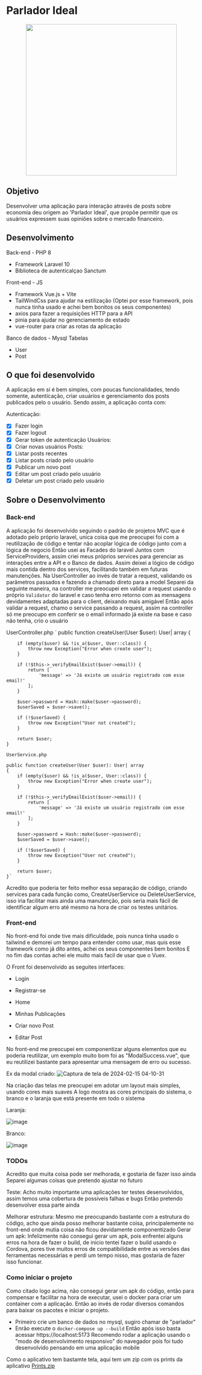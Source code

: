 # Parlador Ideal

<div align="center">
  <img src="https://github.com/MatheusVCosta/ParladorIdeal/assets/38003078/94397aa3-c193-4414-b14c-6499cb72063d" width=400>
</div>

## Objetivo
Desenvolver uma aplicação para interação através de posts sobre economia deu origem ao 'Parlador Ideal', que propõe permitir que os usuários expressem suas opiniões sobre o mercado financeiro.

## Desenvolvimento

Back-end - PHP 8
 - Framework Laravel 10
 - Biblioteca de autenticalçao Sanctum

Front-end - JS
 - Framework Vue.js + Vite
 - TailWindCss para ajudar na estilização (Optei por esse framework, pois nunca tinha usado e achei bem bonitos os seus componentes)
 - axios para fazer a requisições HTTP para a API
 - pinia para ajudar no gerenciamento de estado
 - vue-router para criar as rotas da aplicação

Banco de dados - Mysql
 Tabelas
 - User
 - Post

## O que foi desenvolvido
  A aplicação em si é bem simples, com poucas funcionalidades, tendo somente, autenticação, criar usuários e gerenciamento dos posts publicados pelo o usuário.
  Sendo assim, a aplicação conta com:

  Autenticação:
  - [x] Fazer login 
  - [x] Fazer logout
  - [x] Gerar token de autenticação
  Usuários:
  - [x] Criar novas usuários
  Posts:
  - [x] Listar posts recentes
  - [x] Listar posts criado pelo usuário
  - [x] Publicar um novo post
  - [x] Editar um post criado pelo usuário
  - [x] Deletar um post criado pelo usuário

## Sobre o Desenvolvimento
  
  ### Back-end  
  A aplicação foi desenvolvido seguindo o padrão de projetos MVC que é adotado pelo próprio laravel, unica coisa que me preocupei foi com a reutilização de código e tentar não acoplar lógica de código junto com a lógica de negocio
  Então usei as Facades do laravel Juntos com ServiceProviders, assim criei meus próprios services para gerenciar as interações entre a API e o Banco de dados.
  Assim deixei a lógico de código mais contida dentro dos services, facilitando também em futuras manutenções.
  Na UserController ao invés de tratar a request, validando os parâmetros passados e fazendo a chamado direto para a model
  Separei da seguinte maneira, na controller me preocupei em validar a request usando o próprio `Validator` do laravel e caso tenha erro retorno com as mensagens devidamentes adaptadas para o client, deixando mais amigável
  Então após validar a request, chamo o service passando a request, assim na controller só me preocupo em conferir se o email informado já existe na base e caso não tenha, crio o usuário

  UserController.php
  `
  public function createUser(User $user): User| array
    {
    
        if (empty($user) && !is_a($user, User::class)) {
            throw new Exception("Error when create user");
        }

        if (!$this->_verifyEmailExist($user->email)) {
            return [
                'message' => 'Já existe um usuário registrado com esse email!'
            ];
        }

        $user->password = Hash::make($user->password);
        $userSaved = $user->save();
        
        if (!$userSaved) {
            throw new Exception("User not created");
        }

        return $user;
    }
  
  `
  UserService.php
  `
  
    public function createUser(User $user): User| array
    {
        if (empty($user) && !is_a($user, User::class)) {
            throw new Exception("Error when create user");
        }

        if (!$this->_verifyEmailExist($user->email)) {
            return [
                'message' => 'Já existe um usuário registrado com esse email!'
            ];
        }

        $user->password = Hash::make($user->password);
        $userSaved = $user->save();
        
        if (!$userSaved) {
            throw new Exception("User not created");
        }

        return $user;
    }`
  
  Acredito que poderia ter feito melhor essa separação de código, criando services para cada função como, CreateUserService ou DeleteUserService, isso iria facilitar mais ainda uma manutenção, pois seria mais fácil de identificar algum erro
  até mesmo na hora de criar os testes unitários.

  ### Front-end
  No front-end foi onde tive mais dificuldade, pois nunca tinha usado o tailwind e demorei um tempo para entender como usar, mas quis esse framework como já dito antes, achei os seus componentes bem bonitos
  E no fim das contas achei ele muito mais facil de usar que o Vuex.
  
  O Front foi desenvolvido as seguites interfaces:
   - Login
   - Registrar-se

   - Home
   - Minhas Publicações
   - Criar novo Post
   - Editar Post


  No front-end me preocupei em componentizar alguns elementos que eu poderia reutilizar, um exemplo muito bom foi as "ModalSuccess.vue", que eu reutilizei bastante para apresentar uma mensagem de erro ou sucesso.

  Ex da modal criado:
  ![Captura de tela de 2024-02-15 04-10-31](https://github.com/MatheusVCosta/ParladorIdeal/assets/38003078/7ebe53e7-6408-4b6f-a682-4100783720d8)

  Na criação das telas me preocupei em adotar um layout mais simples, usando cores mais suaves
  A logo mostra as cores principais do sistema, o branco e o laranja que está presente em todo o sistema
  
  Laranja:
  
  ![image](https://github.com/MatheusVCosta/ParladorIdeal/assets/38003078/1d568480-189a-4a27-8f52-df2f7353cc01)

  
  Branco:
  
  ![image](https://github.com/MatheusVCosta/ParladorIdeal/assets/38003078/7ac2dc7b-b423-455e-97bb-6ed696b11035)

### TODOs
  Acredito que muita coisa pode ser melhorada, e gostaria de fazer isso ainda
  Separei algumas coisas que pretendo ajustar no futuro

  Teste: 
    Acho muito importante uma aplicações ter testes desenvolvidos, assim temos uma cobertura de possiveis falhas e bugs
    Então pretendo desenvolver essa parte ainda
    
  Melhorar estrutura:
    Mesmo me preocupando bastante com a estrutura do código, acho que ainda posso melhorar bastante coisa, principalemente no front-end 
    onde mutia coisa não ficou devidamente componentizado
  Gerar um apk:
    Infelizmente não consegui gerar um apk, pois enfrentei alguns erros na hora de fazer o build, de inicio tentei fazer o build usando o Cordova, pores tive muitos erros de compatibilidade entre as versões das ferramentas necessárias
    e perdi um tempo nisso, mas gostaria de fazer isso funcionar.

### Como iniciar o projeto
  Como citado logo acima, não consegui gerar um apk do código, então para compensar e facilitar na hora de executar, usei o docker para criar um container com a aplicação.
  Então ao invés de rodar diversos comandos para baixar os pacotes e iniciar o projeto.
  - Primeiro crie um banco de dados no mysql, sugiro chamar de "parlador"
  - Enrão execute o `docker-compose up --build` 
  Então após isso basta acessar  https://localhost:5173
  Recomendo rodar a aplicação usando o "modo de desenvolvimento responsivo" do navegador pois foi tudo desenvolvido pensando em uma aplicação mobile

Como o aplicativo tem bastamte tela, aqui tem um zip com os prints da aplicativo
[Prints.zip](https://github.com/MatheusVCosta/ParladorIdeal/files/14303331/Prints.zip)


